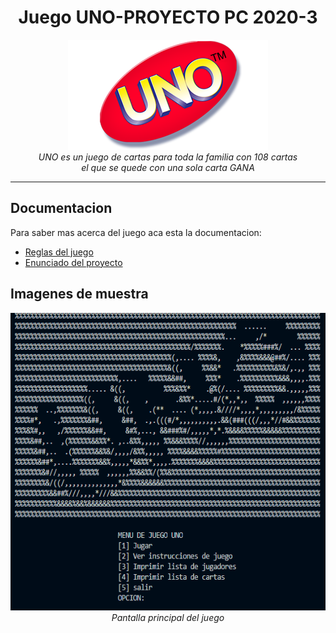 <h1 align="center">Juego UNO-PROYECTO PC 2020-3</h1>

<p align="center">
  <img src="assets/logo/logouno.png" alt="UNO-logo" width="320px" height="176px"/>
  <br>
  <i>UNO es un juego de cartas para toda la familia con 108 cartas
    <br> el que se quede con una sola carta GANA</i>
  <br>
</p>

<hr>

## Documentacion

Para saber mas acerca del juego aca esta la documentacion:

- [Reglas del juego][reglas]
- [Enunciado del proyecto][enunciado]


## Imagenes de muestra

<div>
  <p align="center">
  <img src="assets/logo/muestra1.png" alt="UNO-logo" width="520px" height="476px"/>
  <br>
  <i>Pantalla principal del juego</i>
  <br>
</p>
</div>

[contributing]: CONTRIBUTING.md
[reglas]: assets/documentacion/reglas.pdf
[changelog]: CHANGELOG.md
[ng]: https://angular.io
[documentation]: https://angular.io/docs
[angularmaterial]: https://material.angular.io/
[cli]: https://cli.angular.io/
[enunciado]: assets/documentacion/enunciado.pdf
[componentstemplates]: https://angular.io/guide/displaying-data
[forms]: https://angular.io/guide/forms-overview
[api]: https://angular.io/api
[angularelements]: https://angular.io/guide/elements
[ssr]: https://angular.io/guide/universal
[schematics]: https://angular.io/guide/schematics
[lazyloading]: https://angular.io/guide/lazy-loading-ngmodules
[node.js]: https://nodejs.org/
[npm]: https://www.npmjs.com/get-npm
[codeofconduct]: CODE_OF_CONDUCT.md
[twitter]: https://www.twitter.com/angular
[gitter]: https://gitter.im/angular/angular
[meetup]: https://www.meetup.com/find/?keywords=angular"
